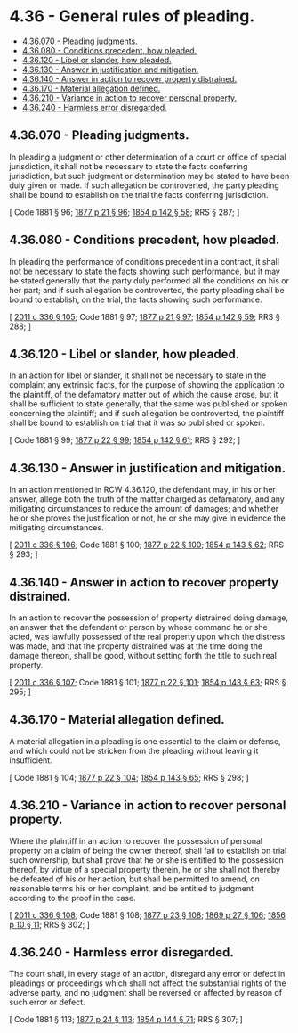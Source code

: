 # 4.36 - General rules of pleading.
* [4.36.070 - Pleading judgments.](#436070---pleading-judgments)
* [4.36.080 - Conditions precedent, how pleaded.](#436080---conditions-precedent-how-pleaded)
* [4.36.120 - Libel or slander, how pleaded.](#436120---libel-or-slander-how-pleaded)
* [4.36.130 - Answer in justification and mitigation.](#436130---answer-in-justification-and-mitigation)
* [4.36.140 - Answer in action to recover property distrained.](#436140---answer-in-action-to-recover-property-distrained)
* [4.36.170 - Material allegation defined.](#436170---material-allegation-defined)
* [4.36.210 - Variance in action to recover personal property.](#436210---variance-in-action-to-recover-personal-property)
* [4.36.240 - Harmless error disregarded.](#436240---harmless-error-disregarded)
## 4.36.070 - Pleading judgments.
In pleading a judgment or other determination of a court or office of special jurisdiction, it shall not be necessary to state the facts conferring jurisdiction, but such judgment or determination may be stated to have been duly given or made. If such allegation be controverted, the party pleading shall be bound to establish on the trial the facts conferring jurisdiction.

\[ Code 1881 § 96; [1877 p 21 § 96](https://leg.wa.gov/CodeReviser/Pages/session_laws.aspx?cite=1877%20p%2021%20§%2096); [1854 p 142 § 58](https://leg.wa.gov/CodeReviser/Pages/session_laws.aspx?cite=1854%20p%20142%20§%2058); RRS § 287; \]

## 4.36.080 - Conditions precedent, how pleaded.
In pleading the performance of conditions precedent in a contract, it shall not be necessary to state the facts showing such performance, but it may be stated generally that the party duly performed all the conditions on his or her part; and if such allegation be controverted, the party pleading shall be bound to establish, on the trial, the facts showing such performance.

\[ [2011 c 336 § 105](https://lawfilesext.leg.wa.gov/biennium/2011-12/Pdf/Bills/Session%20Laws/Senate/5045.SL.pdf?cite=2011%20c%20336%20§%20105); Code 1881 § 97; [1877 p 21 § 97](https://leg.wa.gov/CodeReviser/Pages/session_laws.aspx?cite=1877%20p%2021%20§%2097); [1854 p 142 § 59](https://leg.wa.gov/CodeReviser/Pages/session_laws.aspx?cite=1854%20p%20142%20§%2059); RRS § 288; \]

## 4.36.120 - Libel or slander, how pleaded.
In an action for libel or slander, it shall not be necessary to state in the complaint any extrinsic facts, for the purpose of showing the application to the plaintiff, of the defamatory matter out of which the cause arose, but it shall be sufficient to state generally, that the same was published or spoken concerning the plaintiff; and if such allegation be controverted, the plaintiff shall be bound to establish on trial that it was so published or spoken.

\[ Code 1881 § 99; [1877 p 22 § 99](https://leg.wa.gov/CodeReviser/Pages/session_laws.aspx?cite=1877%20p%2022%20§%2099); [1854 p 142 § 61](https://leg.wa.gov/CodeReviser/Pages/session_laws.aspx?cite=1854%20p%20142%20§%2061); RRS § 292; \]

## 4.36.130 - Answer in justification and mitigation.
In an action mentioned in RCW 4.36.120, the defendant may, in his or her answer, allege both the truth of the matter charged as defamatory, and any mitigating circumstances to reduce the amount of damages; and whether he or she proves the justification or not, he or she may give in evidence the mitigating circumstances.

\[ [2011 c 336 § 106](https://lawfilesext.leg.wa.gov/biennium/2011-12/Pdf/Bills/Session%20Laws/Senate/5045.SL.pdf?cite=2011%20c%20336%20§%20106); Code 1881 § 100; [1877 p 22 § 100](https://leg.wa.gov/CodeReviser/Pages/session_laws.aspx?cite=1877%20p%2022%20§%20100); [1854 p 143 § 62](https://leg.wa.gov/CodeReviser/Pages/session_laws.aspx?cite=1854%20p%20143%20§%2062); RRS § 293; \]

## 4.36.140 - Answer in action to recover property distrained.
In an action to recover the possession of property distrained doing damage, an answer that the defendant or person by whose command he or she acted, was lawfully possessed of the real property upon which the distress was made, and that the property distrained was at the time doing the damage thereon, shall be good, without setting forth the title to such real property.

\[ [2011 c 336 § 107](https://lawfilesext.leg.wa.gov/biennium/2011-12/Pdf/Bills/Session%20Laws/Senate/5045.SL.pdf?cite=2011%20c%20336%20§%20107); Code 1881 § 101; [1877 p 22 § 101](https://leg.wa.gov/CodeReviser/Pages/session_laws.aspx?cite=1877%20p%2022%20§%20101); [1854 p 143 § 63](https://leg.wa.gov/CodeReviser/Pages/session_laws.aspx?cite=1854%20p%20143%20§%2063); RRS § 295; \]

## 4.36.170 - Material allegation defined.
A material allegation in a pleading is one essential to the claim or defense, and which could not be stricken from the pleading without leaving it insufficient.

\[ Code 1881 § 104; [1877 p 22 § 104](https://leg.wa.gov/CodeReviser/Pages/session_laws.aspx?cite=1877%20p%2022%20§%20104); [1854 p 143 § 65](https://leg.wa.gov/CodeReviser/Pages/session_laws.aspx?cite=1854%20p%20143%20§%2065); RRS § 298; \]

## 4.36.210 - Variance in action to recover personal property.
Where the plaintiff in an action to recover the possession of personal property on a claim of being the owner thereof, shall fail to establish on trial such ownership, but shall prove that he or she is entitled to the possession thereof, by virtue of a special property therein, he or she shall not thereby be defeated of his or her action, but shall be permitted to amend, on reasonable terms his or her complaint, and be entitled to judgment according to the proof in the case.

\[ [2011 c 336 § 108](https://lawfilesext.leg.wa.gov/biennium/2011-12/Pdf/Bills/Session%20Laws/Senate/5045.SL.pdf?cite=2011%20c%20336%20§%20108); Code 1881 § 108; [1877 p 23 § 108](https://leg.wa.gov/CodeReviser/Pages/session_laws.aspx?cite=1877%20p%2023%20§%20108); [1869 p 27 § 106](https://leg.wa.gov/CodeReviser/Pages/session_laws.aspx?cite=1869%20p%2027%20§%20106); [1856 p 10 § 11](https://leg.wa.gov/CodeReviser/Pages/session_laws.aspx?cite=1856%20p%2010%20§%2011); RRS § 302; \]

## 4.36.240 - Harmless error disregarded.
The court shall, in every stage of an action, disregard any error or defect in pleadings or proceedings which shall not affect the substantial rights of the adverse party, and no judgment shall be reversed or affected by reason of such error or defect.

\[ Code 1881 § 113; [1877 p 24 § 113](https://leg.wa.gov/CodeReviser/Pages/session_laws.aspx?cite=1877%20p%2024%20§%20113); [1854 p 144 § 71](https://leg.wa.gov/CodeReviser/Pages/session_laws.aspx?cite=1854%20p%20144%20§%2071); RRS § 307; \]

